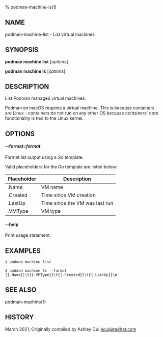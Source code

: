 % podman-machine-ls(1)

## NAME
podman\-machine\-list - List virtual machines

## SYNOPSIS
**podman machine list** [*options*]

**podman machine ls** [*options*]

## DESCRIPTION

List Podman managed virtual machines.

Podman on macOS requires a virtual machine. This is because containers are Linux -
containers do not run on any other OS because containers' core functionality is
tied to the Linux kernel.

## OPTIONS

#### **\-\-format**=*format*

Format list output using a Go template.

Valid placeholders for the Go template are listed below:

| **Placeholder** | **Description**                 |
| --------------- | ------------------------------- |
| .Name           | VM name                         |
| .Created        | Time since VM creation          |
| .LastUp         | Time since the VM was last run  |
| .VMType         | VM type                      	|

#### **\-\-help**

Print usage statement.

## EXAMPLES

```
$ podman machine list

$ podman machine ls --format {{.Name}}\t{{.VMType}}\t{{.Created}}\t{{.LastUp}}\n
```

## SEE ALSO
podman-machine(1)

## HISTORY
March 2021, Originally compiled by Ashley Cui <acui@redhat.com>
